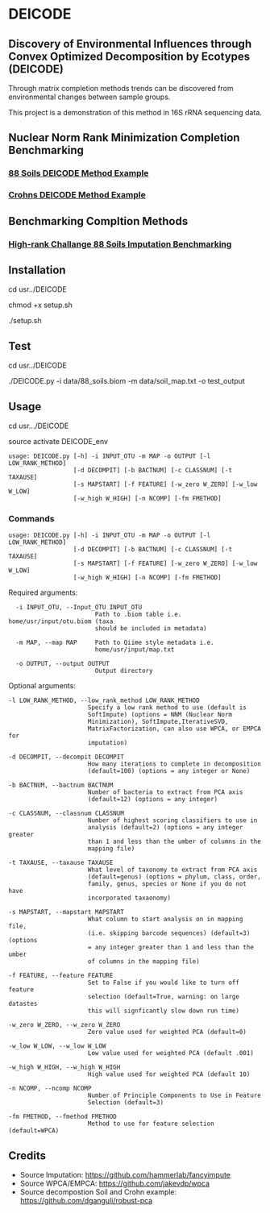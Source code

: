 # DEICODE
## Discovery of Environmental Influences through Convex Optimized Decomposition by Ecotypes (DEICODE) 

Through matrix completion methods trends can be discovered from environmental changes between sample groups.

This project is a demonstration of this method in 16S rRNA sequencing data. 

## Nuclear Norm Rank Minimization Completion Benchmarking

### [88 Soils DEICODE Method Example](https://github.com/cjm007/DEICODE/blob/master/88Soils.ipynb)
### [Crohns DEICODE Method Example](https://github.com/cjm007/DEICODE/blob/master/Crohn_example.ipynb)

## Benchmarking Compltion Methods

### [High-rank Challange 88 Soils Imputation Benchmarking](https://github.com/cjm007/DEICODE/blob/master/Imputation_88Soils_benchmarking.ipynb)

## Installation

cd usr../DEICODE

chmod +x setup.sh

./setup.sh

## Test

cd usr../DEICODE

./DEICODE.py -i data/88_soils.biom  -m data/soil_map.txt -o test_output

## Usage

cd usr.../DEICODE 

source activate DEICODE_env 

    usage: DEICODE.py [-h] -i INPUT_OTU -m MAP -o OUTPUT [-l LOW_RANK_METHOD]
                      [-d DECOMPIT] [-b BACTNUM] [-c CLASSNUM] [-t TAXAUSE]
                      [-s MAPSTART] [-f FEATURE] [-w_zero W_ZERO] [-w_low W_LOW]
                      [-w_high W_HIGH] [-n NCOMP] [-fm FMETHOD]


### Commands 

    usage: DEICODE.py [-h] -i INPUT_OTU -m MAP -o OUTPUT [-l LOW_RANK_METHOD]
                      [-d DECOMPIT] [-b BACTNUM] [-c CLASSNUM] [-t TAXAUSE]
                      [-s MAPSTART] [-f FEATURE] [-w_zero W_ZERO] [-w_low W_LOW]
                      [-w_high W_HIGH] [-n NCOMP] [-fm FMETHOD]


Required arguments:

      -i INPUT_OTU, --Input_OTU INPUT_OTU
                            Path to .biom table i.e. home/usr/input/otu.biom (taxa
                            should be included in metadata)

      -m MAP, --map MAP     Path to Qiime style metadata i.e.
                            home/usr/input/map.txt

      -o OUTPUT, --output OUTPUT
                            Output directory

Optional arguments:

    -l LOW_RANK_METHOD, --low_rank_method LOW_RANK_METHOD
                          Specify a low rank method to use (default is
                          SoftImpute) (options = NNM (Nuclear Norm
                          Minimization), SoftImpute,IterativeSVD,
                          MatrixFactorization, can also use WPCA, or EMPCA for
                          imputation)

    -d DECOMPIT, --decompit DECOMPIT
                          How many iterations to complete in decomposition
                          (default=100) (options = any integer or None)

    -b BACTNUM, --bactnum BACTNUM
                          Number of bacteria to extract from PCA axis
                          (default=12) (options = any integer)

    -c CLASSNUM, --classnum CLASSNUM
                          Number of highest scoring classifiers to use in
                          analysis (default=2) (options = any integer greater
                          than 1 and less than the umber of columns in the
                          mapping file)

    -t TAXAUSE, --taxause TAXAUSE
                          What level of taxonomy to extract from PCA axis
                          (default=genus) (options = phylum, class, order,
                          family, genus, species or None if you do not have
                          incorporated taxaonomy)

    -s MAPSTART, --mapstart MAPSTART
                          What column to start analysis on in mapping file,
                          (i.e. skipping barcode sequences) (default=3) (options
                          = any integer greater than 1 and less than the umber
                          of columns in the mapping file)

    -f FEATURE, --feature FEATURE
                          Set to False if you would like to turn off feature
                          selection (default=True, warning: on large datastes
                          this will signficantly slow down run time)

    -w_zero W_ZERO, --w_zero W_ZERO
                          Zero value used for weighted PCA (default=0)

    -w_low W_LOW, --w_low W_LOW
                          Low value used for weighted PCA (default .001)

    -w_high W_HIGH, --w_high W_HIGH
                          High value used for weighted PCA (default 10)

    -n NCOMP, --ncomp NCOMP
                          Number of Principle Components to Use in Feature
                          Selection (default=3)

    -fm FMETHOD, --fmethod FMETHOD
                          Method to use for feature selection (default=WPCA)

## Credits


- Source Imputation: https://github.com/hammerlab/fancyimpute
- Source WPCA/EMPCA: https://github.com/jakevdp/wpca
- Source decompostion Soil and Crohn example: https://github.com/dganguli/robust-pca
